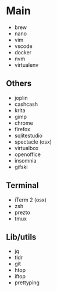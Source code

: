 # Main
- brew
- nano
- vim
- vscode
- docker
- nvm
- virtualenv

## Others
- joplin
- cashcash
- krita
- gimp
- chrome
- firefox
- sqlitestudio
- spectacle (osx)
- virtualbox
- openoffice
- insomnia
- gifski


## Terminal
- iTerm 2 (osx)
- zsh
- prezto
- tmux

## Lib/utils
- jq
- tldr
- git
- htop
- iftop
- prettyping
